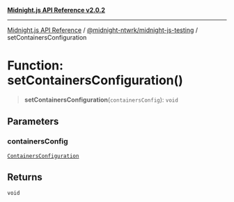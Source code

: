 [**Midnight.js API Reference v2.0.2**](../../../README.md)

***

[Midnight.js API Reference](../../../packages.md) / [@midnight-ntwrk/midnight-js-testing](../README.md) / setContainersConfiguration

# Function: setContainersConfiguration()

> **setContainersConfiguration**(`containersConfig`): `void`

## Parameters

### containersConfig

[`ContainersConfiguration`](../interfaces/ContainersConfiguration.md)

## Returns

`void`
